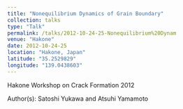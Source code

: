 ```yaml
---
title: "Nonequilibrium Dynamics of Grain Boundary"
collection: talks
type: "Talk"
permalink: /talks/2012-10-24-25-Nonequilibrium%20Dynam
venue: "Hakone"
date: 2012-10-24-25
location: "Hakone, Japan"
latitude: "35.2529829"
longitude: "139.0438603"
---
```


Hakone Workshop on Crack Formation 2012

Author(s): Satoshi Yukawa and Atsuhi Yamamoto
